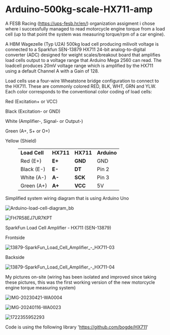 # Arduino-500kg-scale-HX711-amp
A FESB Racing (https://ups-fesb.hr/en/) organization assigment i chose where i successfully managed to read motorcycle engine torque from a load cell (up to that point the system was measuring torque/rpm of a car engine).

A HBM Wagezelle (Typ U2A) 500kg  load cell producing milivolt voltage is connected to a Sparkfun SEN-13879 HX711 24-bit analog-to-digital converter (ADC) designed for weight scales/breakout board that amplifies load cells output to a voltage range that Arduino Mega 2560 can read. The loadcell produces 20mV voltage range which is amplified by the HX711 using a default Channel A with a Gain of 128. 

Load cells use a four-wire Wheatstone bridge configuration to connect to the HX711. 
These are commonly colored RED, BLK, WHT, GRN and YLW. Each color corresponds to the conventional color coding of load cells:

Red (Excitation+ or VCC)

Black (Excitation- or GND)

White (Amplifier-, Signal- or Output-)

Green (A+, S+ or O+)

Yellow (Shield)

<figure class="wp-block-table"><table><tbody><tr><td><strong>Load Cell</strong></td><td><strong>HX711</strong></td><td><strong>HX711</strong></td><td><strong>Arduino</strong></td></tr><tr><td><span class="rnthl rntcred">Red</span> (E+)</td><td><strong>E+</strong></td><td><strong>GND</strong></td><td><span class="rnthl rntcblack">GND</span></td></tr><tr><td><span class="rnthl rntcblack">Black</span> (E-)</td><td><strong>E-</strong></td><td><strong>DT</strong></td><td><span class="rnthl rntclgray">Pin 2</span></td></tr><tr><td><span class="rnthl rntclgray">White</span> (A-)</td><td><strong>A-</strong></td><td><strong>SCK</strong></td><td><span class="rnthl rntcyellow">Pin 3</span> </td></tr><tr><td><span class="rnthl rntclgreen">Green</span> (A+)</td><td><strong>A+</strong></td><td><strong>VCC</strong></td><td><span class="rnthl rntcred">5V</span></td></tr></tbody></table></figure>


Simplified system wiring diagram that is using Arduino Uno

![Arduino-load-cell-diagram_bb](https://github.com/user-attachments/assets/3d2c5068-b785-41e9-9fe8-3bacad2108ab)


![FH7R58EJ7UR7KPT](https://github.com/user-attachments/assets/54743b6f-7779-458d-b7ba-f9148ddcfe3e)

SparkFun Load Cell Amplifier - HX711 (SEN-13879)


Frontside

![13879-SparkFun_Load_Cell_Amplifier_-_HX711-03](https://github.com/user-attachments/assets/bee9e2e0-7d76-45ec-b589-2f9a9f322a70)

Backside

![13879-SparkFun_Load_Cell_Amplifier_-_HX711-04](https://github.com/user-attachments/assets/d7565dbc-3aa3-42a2-b754-e84b13e0d0f7)

My pictures on-site (wiring has been isolated and improved since taking these pictures, this was the first working version of the new motorcycle engine torque measuring system)

![IMG-20230421-WA0004](https://github.com/user-attachments/assets/eca63f8c-ca85-4b41-b345-af66b14dde8e)

![IMG-20240116-WA0023](https://github.com/user-attachments/assets/52e0eaf1-727c-4856-b01b-19b3be653b7e)

![1722355952293](https://github.com/user-attachments/assets/56d4a7be-759a-4758-ae52-d85eac017844)

Code is using the following library 'https://github.com/bogde/HX711'
